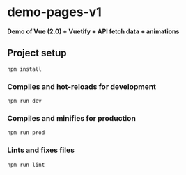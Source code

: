 # demo-pages-v1

**Demo of Vue (2.0) + Vuetify + API fetch data + animations**

## Project setup

```
npm install
```

### Compiles and hot-reloads for development

```
npm run dev
```

### Compiles and minifies for production

```
npm run prod
```

### Lints and fixes files

```
npm run lint
```
